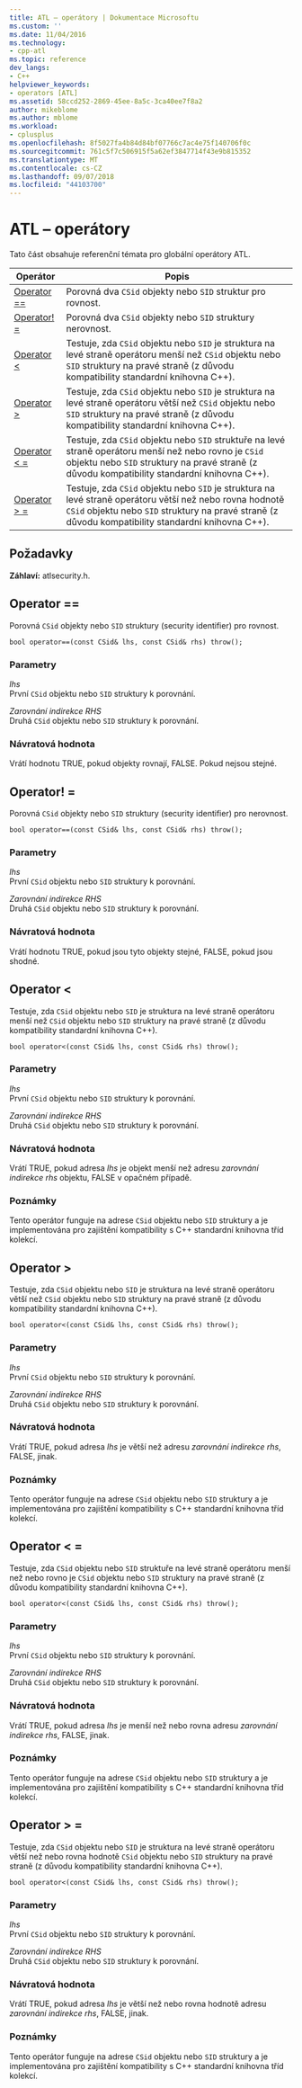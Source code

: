 ```yaml
---
title: ATL – operátory | Dokumentace Microsoftu
ms.custom: ''
ms.date: 11/04/2016
ms.technology:
- cpp-atl
ms.topic: reference
dev_langs:
- C++
helpviewer_keywords:
- operators [ATL]
ms.assetid: 58ccd252-2869-45ee-8a5c-3ca40ee7f8a2
author: mikeblome
ms.author: mblome
ms.workload:
- cplusplus
ms.openlocfilehash: 8f5027fa4b84d84bf07766c7ac4e75f140706f0c
ms.sourcegitcommit: 761c5f7c506915f5a62ef3847714f43e9b815352
ms.translationtype: MT
ms.contentlocale: cs-CZ
ms.lasthandoff: 09/07/2018
ms.locfileid: "44103700"
---
```

# <a name="atl-operators"></a>ATL – operátory

Tato část obsahuje referenční témata pro globální operátory ATL.

|Operátor|Popis|
|--------------|-----------------|
|[Operator ==](#operator_eq_eq)|Porovná dva `CSid` objekty nebo `SID` struktur pro rovnost.|
|[Operator! =](#operator_neq)|Porovná dva `CSid` objekty nebo `SID` struktury nerovnost.|
|[Operator <](#operator_lt)|Testuje, zda `CSid` objektu nebo `SID` je struktura na levé straně operátoru menší než `CSid` objektu nebo `SID` struktury na pravé straně (z důvodu kompatibility standardní knihovna C++).|
|[Operator >](#operator_gt)|Testuje, zda `CSid` objektu nebo `SID` je struktura na levé straně operátoru větší než `CSid` objektu nebo `SID` struktury na pravé straně (z důvodu kompatibility standardní knihovna C++).|
|[Operator < =](#operator_lt__eq)|Testuje, zda `CSid` objektu nebo `SID` struktuře na levé straně operátoru menší než nebo rovno je `CSid` objektu nebo `SID` struktury na pravé straně (z důvodu kompatibility standardní knihovna C++).|
|[Operator > =](#operator_gt__eq)|Testuje, zda `CSid` objektu nebo `SID` je struktura na levé straně operátoru větší než nebo rovna hodnotě `CSid` objektu nebo `SID` struktury na pravé straně (z důvodu kompatibility standardní knihovna C++).|

## <a name="requirements"></a>Požadavky

**Záhlaví:** atlsecurity.h.

##  <a name="operator_eq_eq"></a>  Operator ==

Porovná `CSid` objekty nebo `SID` struktury (security identifier) pro rovnost.

```   
bool operator==(const CSid& lhs, const CSid& rhs) throw();
```

### <a name="parameters"></a>Parametry

*lhs*  
První `CSid` objektu nebo `SID` struktury k porovnání.

*Zarovnání indirekce RHS*  
Druhá `CSid` objektu nebo `SID` struktury k porovnání.

### <a name="return-value"></a>Návratová hodnota

Vrátí hodnotu TRUE, pokud objekty rovnají, FALSE. Pokud nejsou stejné.

##  <a name="operator_neq"></a>  Operator! =

Porovná `CSid` objekty nebo `SID` struktury (security identifier) pro nerovnost.

```   
bool operator==(const CSid& lhs, const CSid& rhs) throw();
```

### <a name="parameters"></a>Parametry

*lhs*  
První `CSid` objektu nebo `SID` struktury k porovnání.

*Zarovnání indirekce RHS*  
Druhá `CSid` objektu nebo `SID` struktury k porovnání.

### <a name="return-value"></a>Návratová hodnota

Vrátí hodnotu TRUE, pokud jsou tyto objekty stejné, FALSE, pokud jsou shodné.

##  <a name="operator_lt"></a>  Operator <

Testuje, zda `CSid` objektu nebo `SID` je struktura na levé straně operátoru menší než `CSid` objektu nebo `SID` struktury na pravé straně (z důvodu kompatibility standardní knihovna C++).

```   
bool operator<(const CSid& lhs, const CSid& rhs) throw();
```

### <a name="parameters"></a>Parametry

*lhs*  
První `CSid` objektu nebo `SID` struktury k porovnání.

*Zarovnání indirekce RHS*  
Druhá `CSid` objektu nebo `SID` struktury k porovnání.

### <a name="return-value"></a>Návratová hodnota

Vrátí TRUE, pokud adresa *lhs* je objekt menší než adresu *zarovnání indirekce rhs* objektu, FALSE v opačném případě.

### <a name="remarks"></a>Poznámky

Tento operátor funguje na adrese `CSid` objektu nebo `SID` struktury a je implementována pro zajištění kompatibility s C++ standardní knihovna tříd kolekcí.

##  <a name="operator_gt"></a>  Operator >

Testuje, zda `CSid` objektu nebo `SID` je struktura na levé straně operátoru větší než `CSid` objektu nebo `SID` struktury na pravé straně (z důvodu kompatibility standardní knihovna C++).

```   
bool operator<(const CSid& lhs, const CSid& rhs) throw();
```

### <a name="parameters"></a>Parametry

*lhs*  
První `CSid` objektu nebo `SID` struktury k porovnání.

*Zarovnání indirekce RHS*  
Druhá `CSid` objektu nebo `SID` struktury k porovnání.

### <a name="return-value"></a>Návratová hodnota

Vrátí TRUE, pokud adresa *lhs* je větší než adresu *zarovnání indirekce rhs*, FALSE, jinak.

### <a name="remarks"></a>Poznámky

Tento operátor funguje na adrese `CSid` objektu nebo `SID` struktury a je implementována pro zajištění kompatibility s C++ standardní knihovna tříd kolekcí.

##  <a name="operator_lt__eq"></a>  Operator < =

Testuje, zda `CSid` objektu nebo `SID` struktuře na levé straně operátoru menší než nebo rovno je `CSid` objektu nebo `SID` struktury na pravé straně (z důvodu kompatibility standardní knihovna C++).

```   
bool operator<(const CSid& lhs, const CSid& rhs) throw();
```

### <a name="parameters"></a>Parametry

*lhs*  
První `CSid` objektu nebo `SID` struktury k porovnání.

*Zarovnání indirekce RHS*  
Druhá `CSid` objektu nebo `SID` struktury k porovnání.

### <a name="return-value"></a>Návratová hodnota

Vrátí TRUE, pokud adresa *lhs* je menší než nebo rovna adresu *zarovnání indirekce rhs*, FALSE, jinak.

### <a name="remarks"></a>Poznámky

Tento operátor funguje na adrese `CSid` objektu nebo `SID` struktury a je implementována pro zajištění kompatibility s C++ standardní knihovna tříd kolekcí.

##  <a name="operator_gt__eq"></a>  Operator > =

Testuje, zda `CSid` objektu nebo `SID` je struktura na levé straně operátoru větší než nebo rovna hodnotě `CSid` objektu nebo `SID` struktury na pravé straně (z důvodu kompatibility standardní knihovna C++).

```   
bool operator<(const CSid& lhs, const CSid& rhs) throw();
```

### <a name="parameters"></a>Parametry

*lhs*  
První `CSid` objektu nebo `SID` struktury k porovnání.

*Zarovnání indirekce RHS*  
Druhá `CSid` objektu nebo `SID` struktury k porovnání.

### <a name="return-value"></a>Návratová hodnota

Vrátí TRUE, pokud adresa *lhs* je větší než nebo rovna hodnotě adresu *zarovnání indirekce rhs*, FALSE, jinak.

### <a name="remarks"></a>Poznámky

Tento operátor funguje na adrese `CSid` objektu nebo `SID` struktury a je implementována pro zajištění kompatibility s C++ standardní knihovna tříd kolekcí.

